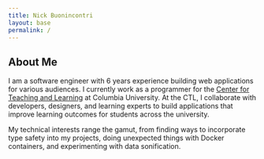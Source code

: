 ```yaml
---
title: Nick Buonincontri 
layout: base
permalink: /
---
```

## About Me

I am a software engineer with 6 years experience building web applications for
various audiences. I currently work as a programmer for the [Center for
Teaching and Learning](https://ctl.columbia.edu) at Columbia University.  At
the CTL, I collaborate with developers, designers, and learning experts to
build applications that improve learning outcomes for students across the
university.

My technical interests range the gamut, from finding ways to incorporate type
safety into my projects, doing unexpected things with Docker containers, and
experimenting with data sonification.
